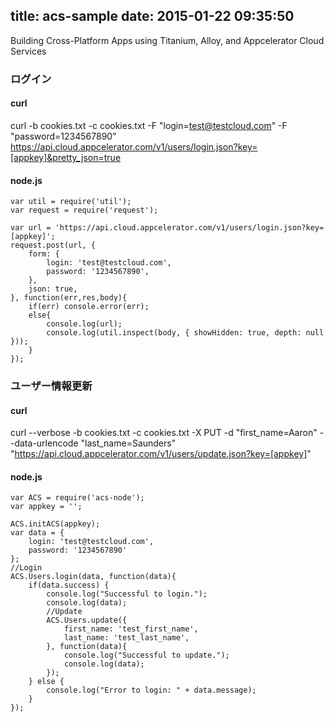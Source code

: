 title: acs-sample
date: 2015-01-22 09:35:50
---
Building Cross-Platform Apps using Titanium, Alloy, and Appcelerator Cloud Services

### ログイン

#### curl

curl -b cookies.txt -c cookies.txt -F "login=test@testcloud.com" -F "password=1234567890" https://api.cloud.appcelerator.com/v1/users/login.json?key=[appkey]&pretty_json=true

#### node.js

~~~
var util = require('util');
var request = require('request');

var url = 'https://api.cloud.appcelerator.com/v1/users/login.json?key=[appkey]';
request.post(url, {
    form: {
        login: 'test@testcloud.com',
        password: '1234567890',
    },
    json: true,
}, function(err,res,body){
    if(err) console.error(err);
    else{
        console.log(url);
        console.log(util.inspect(body, { showHidden: true, depth: null }));
    }
});
~~~
### ユーザー情報更新

#### curl

curl --verbose -b cookies.txt -c cookies.txt -X PUT -d "first_name=Aaron" --data-urlencode "last_name=Saunders" "https://api.cloud.appcelerator.com/v1/users/update.json?key=[appkey]"

#### node.js

~~~
var ACS = require('acs-node');
var appkey = '';

ACS.initACS(appkey);
var data = {
    login: 'test@testcloud.com',
    password: '1234567890'
};
//Login
ACS.Users.login(data, function(data){
    if(data.success) {
        console.log("Successful to login.");
        console.log(data);
        //Update
        ACS.Users.update({
            first_name: 'test_first_name',
            last_name: 'test_last_name',
        }, function(data){
            console.log("Successful to update.");
            console.log(data);
        });
    } else {
        console.log("Error to login: " + data.message);
    }
});
~~~
